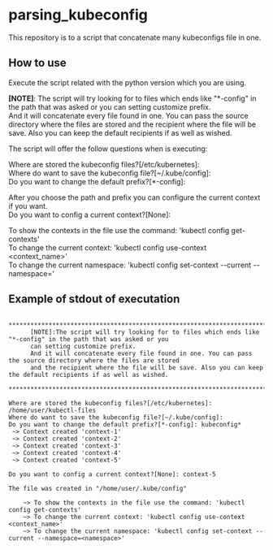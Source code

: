 # parsing_kubeconfig

This repository is to a script that concatenate many kubeconfigs file in one.

## How to use
Execute the script related with the python version which you are using.  


**[NOTE]**: The script will try looking for to files which ends like "*-config" in the path that was asked or you can setting customize prefix.  
And it will concatenate every file found in one. You can pass the source directory where the files are stored and the recipient where the file will be save. Also you can keep the default recipients if as well as wished.  

The script will offer the follow questions when is executing:  

Where are stored the kubeconfig files?[/etc/kubernetes]:  
Where do want to save the kubeconfig file?[~/.kube/config]:   
Do you want to change the default prefix?[*-config]: 

After you choose the path and prefix you can configure the current context if you want.  
Do you want to config a current context?[None]:  


To show the contexts in the file use the command: 'kubectl config get-contexts'  
To change the current context: 'kubectl config use-context <context_name>'  
To change the current namespace: 'kubectl config set-context --current --namespace=<namespace>'  

## Example of stdout of executation

```
    *****************************************************************************************************************
      [NOTE]:The script will try looking for to files which ends like "*-config" in the path that was asked or you 
      can setting customize prefix.
      And it will concatenate every file found in one. You can pass the source directory where the files are stored 
      and the recipient where the file will be save. Also you can keep the default recipients if as well as wished.
    *****************************************************************************************************************
    
Where are stored the kubeconfig files?[/etc/kubernetes]: /home/user/kubectl-files
Where do want to save the kubeconfig file?[~/.kube/config]: 
Do you want to change the default prefix?[*-config]: kubeconfig*
 ~> Context created 'context-1'
 ~> Context created 'context-2'
 ~> Context created 'context-3'
 ~> Context created 'context-4'
 ~> Context created 'context-5'

Do you want to config a current context?[None]: context-5

The file was created in "/home/user/.kube/config"

    ~> To show the contexts in the file use the command: 'kubectl config get-contexts'
    ~> To change the current context: 'kubectl config use-context <context_name>'
    ~> To change the current namespace: 'kubectl config set-context --current --namespace=<namespace>'

```